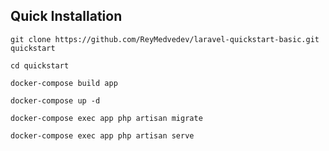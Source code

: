 ## Quick Installation

    git clone https://github.com/ReyMedvedev/laravel-quickstart-basic.git quickstart

    cd quickstart

    docker-compose build app

    docker-compose up -d

    docker-compose exec app php artisan migrate
    
    docker-compose exec app php artisan serve
